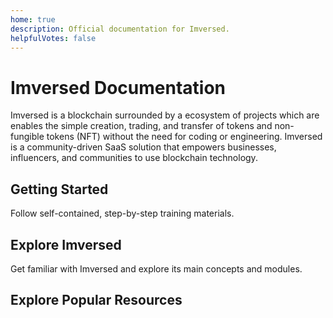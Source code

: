 ```yaml
---
home: true
description: Official documentation for Imversed.
helpfulVotes: false
---
```


# Imversed Documentation

Imversed is a blockchain surrounded by a ecosystem of projects which are enables the simple creation, trading, and transfer of tokens and non-fungible tokens (NFT) without the need for coding or engineering. Imversed is a community-driven SaaS solution that empowers businesses, influencers, and communities to use blockchain technology.

## Getting Started

Follow self-contained, step-by-step training materials.

<IconLink title="Intro to Imversed" subtitle="A high-level overview of Imversed and its architecture." link="/introduction/" icon="/icons/icon-tutorial.svg" />

## Explore Imversed

Get familiar with Imversed and explore its main concepts and modules.

<div class="w-full sm:flex sm:-mx-2">
    <LinkPanel title="ERC20" subtitle="Enables trustless on-chain internal relaying" link="/modules/erc20" icon="/icons/icon-stack.svg" />
    <LinkPanel title="Pools" subtitle="Implements Queries and Transactions concepts" link="/modules/pools" icon="/icons/icon-stack.svg" />
</div>

## Explore Popular Resources

<div class="sm:flex sm:flex-wrap">
    <div class="py-1 sm:w-1/2 sm:py-0">
        <IconLink title="Twitter"
            subtitle="See the latest Imversed tweets."
            link="https://twitter.com/imversedhub"
            icon="/icons/icon-twitter.svg"
            icon-size="large"
        />
    </div>
    <div class="py-1 sm:w-1/2 sm:py-0">
        <IconLink title="Medium"
            subtitle="See the latest news."
            link="https://medium.com/imversed"
            icon="/icons/icon-medium.svg"
            icon-size="large"
        />
    </div>
    <div class="py-1 sm:w-1/2 sm:py-0">
        <IconLink title="Discord"
            subtitle="Meet the community."
            link="https://discord.gg/3s7V2npZw4"
            icon="/icons/icon-discord.svg"
            icon-size="large"
        />
    </div>
    <div class="py-1 sm:w-1/2 sm:py-0">
        <IconLink title="GitHub"
            subtitle="Explore the sources."
            link="https://github.com/imversed"
            icon="/icons/icon-github.svg"
            icon-size="large"
        />
    </div>
</div>
